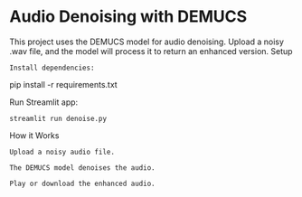 # Audio Denoising with DEMUCS

This project uses the DEMUCS model for audio denoising. Upload a noisy .wav file, and the model will process it to return an enhanced version.
Setup

    Install dependencies:

pip install -r requirements.txt

Run Streamlit app:

    streamlit run denoise.py

How it Works

    Upload a noisy audio file.

    The DEMUCS model denoises the audio.

    Play or download the enhanced audio.
